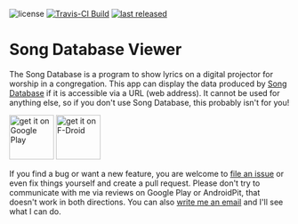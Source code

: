 ![license](https://img.shields.io/github/license/mathisdt/sdbviewer.svg?style=flat)
[![Travis-CI Build](https://img.shields.io/travis/mathisdt/sdbviewer.svg?label=Travis-CI%20Build&style=flat)](https://travis-ci.org/mathisdt/sdbviewer/)
[![last released](https://img.shields.io/github/release-date/mathisdt/sdbviewer.svg?label=last%20released&style=flat)](https://github.com/mathisdt/sdbviewer/releases)

# Song Database Viewer

The Song Database is a program to show lyrics on a digital projector for worship in a congregation.
This app can display the data produced by [Song Database](https://github.com/mathisdt/sdb2/) if it
is accessible via a URL (web address). It cannot be used for anything else, so if you don't use
Song Database, this probably isn't for you!

[<img src="https://play.google.com/intl/en_us/badges/images/generic/en-play-badge.png"
     alt="get it on Google Play"
     height="80">](https://play.google.com/store/apps/details?id=org.zephyrsoft.sdbviewer)
[<img src="https://f-droid.org/badge/get-it-on.png"
     alt="get it on F-Droid"
     height="80">](https://f-droid.org/packages/org.zephyrsoft.sdbviewer/)

If you find a bug or want a new feature, you are welcome to
[file an issue](https://github.com/mathisdt/sdbviewer/issues) or even fix things yourself
and create a pull request.
Please don't try to communicate with me via reviews on Google Play or AndroidPit, that doesn't work in both directions.
You can also [write me an email](http://zephyrsoft.org/contact-about-me) and I'll see what I can do.
